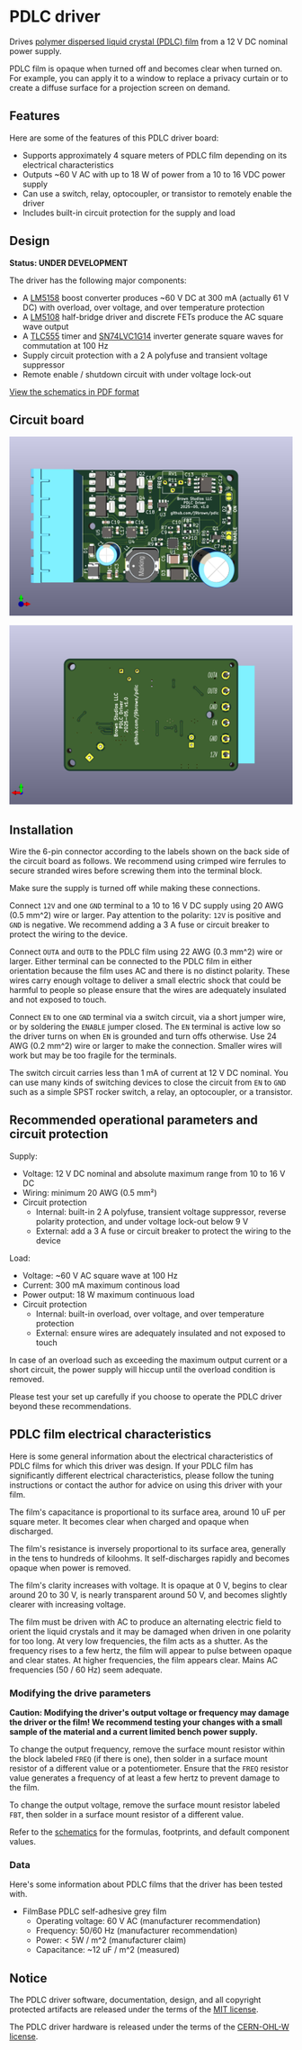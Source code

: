 # PDLC driver

Drives [polymer dispersed liquid crystal (PDLC) film](https://en.wikipedia.org/wiki/Smart_glass#Polymer-dispersed_liquid-crystal_devices) from a 12 V DC nominal power supply.

PDLC film is opaque when turned off and becomes clear when turned on.  For example, you can apply it to a window to replace a privacy curtain or to create a diffuse surface for a projection screen on demand.

## Features

Here are some of the features of this PDLC driver board:

- Supports approximately 4 square meters of PDLC film depending on its electrical characteristics
- Outputs ~60 V AC with up to 18 W of power from a 10 to 16 VDC power supply
- Can use a switch, relay, optocoupler, or transistor to remotely enable the driver
- Includes built-in circuit protection for the supply and load

## Design

**Status: UNDER DEVELOPMENT**

The driver has the following major components:

- A [LM5158](https://www.ti.com/lit/ds/symlink/lm5158.pdf) boost converter produces ~60 V DC at 300 mA (actually 61 V DC) with overload, over voltage, and over temperature protection
- A [LM5108](https://www.ti.com/lit/ds/symlink/lm5108.pdf) half-bridge driver and discrete FETs produce the AC square wave output
- A [TLC555](http://www.ti.com/lit/ds/symlink/tlc555.pdf) timer and [SN74LVC1G14](https://www.ti.com/lit/ds/symlink/sn74lvc1g14.pdf) inverter generate square waves for commutation at 100 Hz
- Supply circuit protection with a 2 A polyfuse and transient voltage suppressor
- Remote enable / shutdown circuit with under voltage lock-out

[View the schematics in PDF format](hardware/pdlc.pdf)

## Circuit board

![Front side of circuit board](hardware/pdlc-front.png)

![Back side of circuit board](hardware/pdlc-back.png)

## Installation

Wire the 6-pin connector according to the labels shown on the back side of the circuit board as follows.  We recommend using crimped wire ferrules to secure stranded wires before screwing them into the terminal block.

Make sure the supply is turned off while making these connections.

Connect `12V` and one `GND` terminal to a 10 to 16 V DC supply using 20 AWG (0.5 mm^2) wire or larger.  Pay attention to the polarity: `12V` is positive and `GND` is negative.  We recommend adding a 3 A fuse or circuit breaker to protect the wiring to the device.

Connect `OUTA` and `OUTB` to the PDLC film using 22 AWG (0.3 mm^2) wire or larger.  Either terminal can be connected to the PDLC film in either orientation because the film uses AC and there is no distinct polarity.  These wires carry enough voltage to deliver a small electric shock that could be harmful to people so please ensure that the wires are adequately insulated and not exposed to touch.

Connect `EN` to one `GND` terminal via a switch circuit, via a short jumper wire, or by soldering the `ENABLE` jumper closed.  The `EN` terminal is active low so the driver turns on when `EN` is grounded and turn offs otherwise.  Use 24 AWG (0.2 mm^2) wire or larger to make the connection.  Smaller wires will work but may be too fragile for the terminals.

The switch circuit carries less than 1 mA of current at 12 V DC nominal.  You can use many kinds of switching devices to close the circuit from `EN` to `GND` such as a simple SPST rocker switch, a relay, an optocoupler, or a transistor.

## Recommended operational parameters and circuit protection

Supply:

- Voltage: 12 V DC nominal and absolute maximum range from 10 to 16 V DC
- Wiring: minimum 20 AWG (0.5 mm²)
- Circuit protection
  - Internal: built-in 2 A polyfuse, transient voltage suppressor, reverse polarity protection, and under voltage lock-out below 9 V
  - External: add a 3 A fuse or circuit breaker to protect the wiring to the device

Load:

- Voltage: ~60 V AC square wave at 100 Hz
- Current: 300 mA maximum continous load
- Power output: 18 W maximum continuous load
- Circuit protection
  - Internal: built-in overload, over voltage, and over temperature protection
  - External: ensure wires are adequately insulated and not exposed to touch

In case of an overload such as exceeding the maximum output current or a short circuit, the power supply will hiccup until the overload condition is removed.

Please test your set up carefully if you choose to operate the PDLC driver beyond these recommendations.

## PDLC film electrical characteristics

Here is some general information about the electrical characteristics of PDLC films for which this driver was design.  If your PDLC film has significantly different electrical characteristics, please follow the tuning instructions or contact the author for advice on using this driver with your film.

The film's capacitance is proportional to its surface area, around 10 uF per square meter.  It becomes clear when charged and opaque when discharged.

The film's resistance is inversely proportional to its surface area, generally in the tens to hundreds of kiloohms.  It self-discharges rapidly and becomes opaque when power is removed.

The film's clarity increases with voltage.  It is opaque at 0 V, begins to clear around 20 to 30 V, is nearly transparent around 50 V, and becomes slightly clearer with increasing voltage.

The film must be driven with AC to produce an alternating electric field to orient the liquid crystals and it may be damaged when driven in one polarity for too long.  At very low frequencies, the film acts as a shutter.  As the frequency rises to a few hertz, the film will appear to pulse between opaque and clear states.  At higher frequencies, the film appears clear.  Mains AC frequencies (50 / 60 Hz) seem adequate.

### Modifying the drive parameters

**Caution: Modifying the driver's output voltage or frequency may damage the driver or the film!  We recommend testing your changes with a small sample of the material and a current limited bench power supply.**

To change the output frequency, remove the surface mount resistor within the block labeled `FREQ` (if there is one), then solder in a surface mount resistor of a different value or a potentiometer.  Ensure that the `FREQ` resistor value generates a frequency of at least a few hertz to prevent damage to the film.

To change the output voltage, remove the surface mount resistor labeled `FBT`, then solder in a surface mount resistor of a different value.

Refer to the [schematics](hardware/pdlc.pdf) for the formulas, footprints, and default component values.

### Data

Here's some information about PDLC films that the driver has been tested with.  

- FilmBase PDLC self-adhesive grey film
  - Operating voltage: 60 V AC (manufacturer recommendation)
  - Frequency: 50/60 Hz (manufacturer recommendation)
  - Power: < 5W / m^2 (manufacturer claim)
  - Capacitance: ~12 uF / m^2 (measured)

## Notice

The PDLC driver software, documentation, design, and all copyright protected artifacts are released under the terms of the [MIT license](LICENSE).

The PDLC driver hardware is released under the terms of the [CERN-OHL-W license](hardware/LICENSE).
